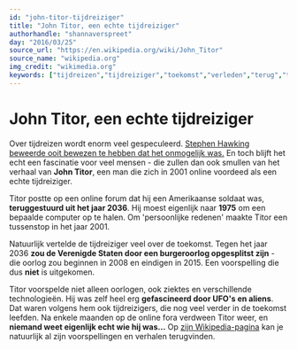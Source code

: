 ```yaml
---
id: "john-titor-tijdreiziger"
title: "John Titor, een echte tijdreiziger"
authorhandle: "shannaverspreet"
day: "2016/03/25"
source_url: "https://en.wikipedia.org/wiki/John_Titor"
source_name: "wikipedia.org"
img_credit: "wikimedia.org"
keywords: ["tijdreizen","tijdreiziger","toekomst","verleden","terug","tijd","time","travel","traveler","john","titor"]
---
```

# John Titor, een echte tijdreiziger
Over tijdreizen wordt enorm veel gespeculeerd. [Stephen Hawking beweerde ooit bewezen te hebben dat het onmogelijk was.](https://hersenvulsel.be/mensen/hawking-gisteren-feestje/) En toch blijft het echt een fascinatie voor veel mensen - die zullen dan ook smullen van het verhaal van **John Titor**, een man die zich in 2001 online voordeed als een echte tijdreiziger.

Titor postte op een online forum dat hij een Amerikaanse soldaat was, **teruggestuurd uit het jaar 2036**. Hij moest eigenlijk naar **1975** om een bepaalde computer op te halen. Om 'persoonlijke redenen' maakte Titor een tussenstop in het jaar 2001.

Natuurlijk vertelde de tijdreiziger veel over de toekomst. Tegen het jaar 2036 **zou de Verenigde Staten door een burgeroorlog opgesplitst zijn** - die oorlog zou beginnen in 2008 en eindigen in 2015. Een voorspelling die dus **niet** is uitgekomen.

Titor voorspelde niet alleen oorlogen, ook ziektes en verschillende technologieën. Hij was zelf heel erg **gefascineerd door UFO's en aliens**. Dat waren volgens hem ook tijdreizigers, die nog veel verder in de toekomst leefden. Na enkele maanden op de online fora verdween Titor weer, en **niemand weet eigenlijk echt wie hij was...** Op [zijn Wikipedia-pagina](https://en.wikipedia.org/wiki/John_Titor) kan je natuurlijk al zijn voorspellingen en verhalen terugvinden.
